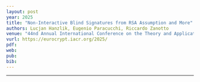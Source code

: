 ```yaml
---
layout: post
year: 2025
title: "Non-Interactive Blind Signatures from RSA Assumption and More"
authors: Lucjan Hanzlik, Eugenio Paracucchi, Riccardo Zanotto
venue: "44nd Annual International Conference on the Theory and Applications of Cryptographic Techniques - EUROCRYPT 2025 (to appear)"
vurl: https://eurocrypt.iacr.org/2025/
pdf: 
web: 
pub: 
bib: 
---
```



---


